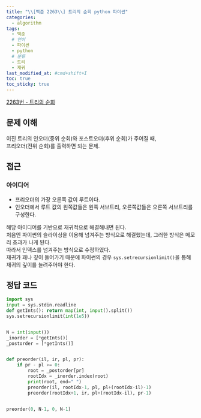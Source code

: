 ```yaml
---
title: "\\[백준 2263\\] 트리의 순회 python 파이썬"
categories:
  - algorithm
tags:
  - 백준
  # 언어
  - 파이썬
  - python
  # 분류
  - 트리
  - 재귀
last_modified_at: #cmd+shift+I
toc: true
toc_sticky: true
---
```


[2263번 - 트리의 순회](https://www.acmicpc.net/problem/2263)

## 문제 이해

이진 트리의 인오더(중위 순회)와 포스트오더(후위 순회)가 주어질 때, \
프리오더(전위 순회)를 출력하면 되는 문제.

## 접근

### 아이디어

- 프리오더의 가장 오른쪽 값이 루트이다.
- 인오더에서 루트 값의 왼쪽값들은 왼쪽 서브트리, 오른쪽값들은 오른쪽 서브트리를 구성한다.

해당 아이디어를 기반으로 재귀적으로 해결해내면 된다.\
처음엔 파이썬의 슬라이싱을 이용해 넘겨주는 방식으로 해결했는데, 그러한 방식은 메모리 초과가 나게 된다. \
따라서 인덱스를 넘겨주는 방식으로 수정하였다. \
재귀가 꽤나 깊이 들어가기 때문에 파이썬의 경우 `sys.setrecursionlimit()`을 통해 재귀의 깊이를 늘려주어야 한다.

## 정답 코드

```python
import sys
input = sys.stdin.readline
def getInts(): return map(int, input().split())
sys.setrecursionlimit(int(1e5))


N = int(input())
_inorder = [*getInts()]
_postorder = [*getInts()]


def preorder(il, ir, pl, pr):
    if pr - pl >= 0:
        root = _postorder[pr]
        rootIdx = _inorder.index(root)
        print(root, end=" ")
        preorder(il, rootIdx-1, pl, pl+(rootIdx-il)-1)
        preorder(rootIdx+1, ir, pl+(rootIdx-il), pr-1)


preorder(0, N-1, 0, N-1)

```
